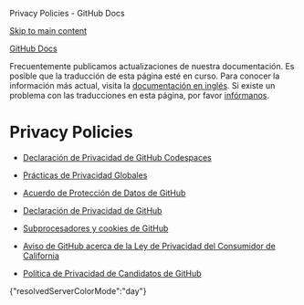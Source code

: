 Privacy Policies - GitHub Docs

[Skip to main content](#main-content)

[](/es)[GitHub Docs](/es)

Frecuentemente publicamos actualizaciones de nuestra documentación. Es posible que la traducción de esta página esté en curso. Para conocer la información más actual, visita la [documentación en inglés](/en). Si existe un problema con las traducciones en esta página, por favor [infórmanos](https://github.com/contact?form[subject]=translation%20issue%20on%20docs.github.com&form[comments]=).

Privacy Policies
==========

* [Declaración de Privacidad de GitHub Codespaces](/es/site-policy/privacy-policies/github-codespaces-privacy-statement)

* [Prácticas de Privacidad Globales](/es/site-policy/privacy-policies/global-privacy-practices)

* [Acuerdo de Protección de Datos de GitHub](/es/site-policy/privacy-policies/github-data-protection-agreement)

* [Declaración de Privacidad de GitHub](/es/site-policy/privacy-policies/github-privacy-statement)

* [Subprocesadores y cookies de GitHub](/es/site-policy/privacy-policies/github-subprocessors-and-cookies)

* [Aviso de GitHub acerca de la Ley de Privacidad del Consumidor de California](/es/site-policy/privacy-policies/githubs-notice-about-the-california-consumer-privacy-act)

* [Política de Privacidad de Candidatos de GitHub](/es/site-policy/privacy-policies/github-candidate-privacy-policy)

{"resolvedServerColorMode":"day"}
